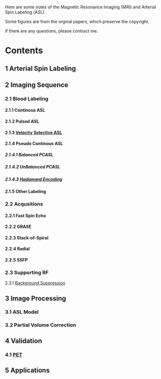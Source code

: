 Here are some notes of the Magnetic Resonance Imaging (MRI) and Arterial Spin Labeling (ASL).

Some figures are from the orginal papers, which preserve the copyright. 

If there are any questions, please contract me.

# Contents

## 1 Arterial Spin Labeling

## 2 Imaging Sequence
### 2.1 Blood Labeling
#### 2.1.1 Continous ASL
#### 2.1.2 Pulsed ASL
#### 2.1.3 [Velocity Selective ASL](vsasl.md)
#### 2.1.4 Pseudo Continous ASL
##### 2.1.4.1 Balanced PCASL
##### 2.1.4.2 UnBalanced PCASL
##### 2.1.4.3 [Hadamard Encoding](hadamard.md)
#### 2.1.5 Other Labeling
### 2.2 Acqusitions
#### 2.2.1 Fast Spin Echo
#### 2.2.2 GRASE
#### 2.2.3 Stack-of-Spiral
#### 2.2.4 Radial
#### 2.2.5 SSFP
### 2.3 Supporting RF

2.3.1 [Background Suppression](bgs.md)

## 3 Image Processing
### 3.1 ASL Model
### 3.2 Partial Volume Correction

## 4 Validation
### 4.1 [PET](pet.md)
## 5 Applications
